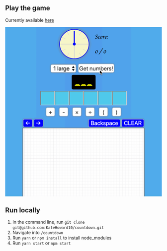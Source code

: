 ## Play the game

Currently available [here](https://mathsy-maths.herokuapp.com)

![Countdown in action](Countdown.gif)

## Run locally

1. In the command line, run `git clone git@github.com:KateHoward10/countdown.git`
2. Navigate into `/countdown`
3. Run `yarn` or `npm install` to install node_modules
4. Run `yarn start` or `npm start`
